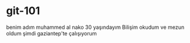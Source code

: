 # git-101
benim adım muhammed al nako
30 yaşındayım
Bilişim okudum ve mezun oldum
şimdi gaziantep'te çalışıyorum
